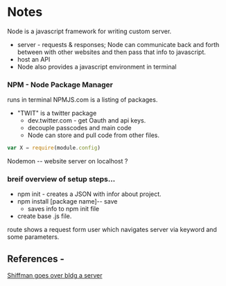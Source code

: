 # Notes

Node is a javascript framework for writing custom server.
* server - requests & responses; Node can communicate back and forth between with other websites and then pass that info to javascript.
* host an API
* Node also provides a javascript environment in terminal

### NPM - Node Package Manager
runs in terminal
NPMJS.com is a listing of packages.
* "TWIT" is a twitter package
  * dev.twitter.com - get Oauth and api keys.
  * decouple passcodes and main code
  * Node can store and pull code from other files.
```javascript  
var X = require(module.config)
```

Nodemon -- website server on localhost ?
  
### breif overview of setup steps...
* npm init - creates a JSON with infor about project.
* npm install [package name]-- save
  * saves info to npm init file
* create base .js file.

route shows a request form user which navigates server via keyword and some parameters.


## References -
[Shiffman goes over bldg a server](https://www.youtube.com/watch?v=RF5_MPSNAtU)
